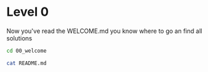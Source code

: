 # Level 0
Now you've read the WELCOME.md you know where to go an find all solutions
```sh
cd 00_welcome
```

```sh
cat README.md
```
